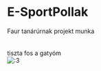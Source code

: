 # E-SportPollak
Faur tanárúrnak projekt munka
<br>
<br>
<br>
tiszta fos a gatyóm
<br>
![:3](https://cdn3.emoji.gg/emojis/7508_plead.png)
